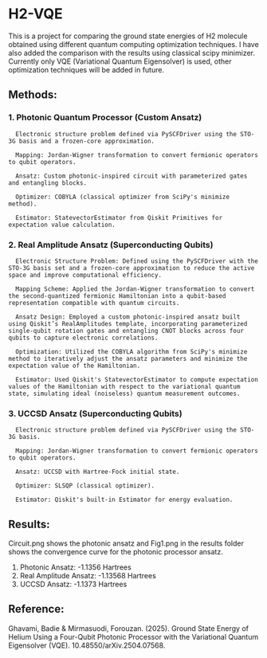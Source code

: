 # H2-VQE
This is a project for comparing the ground state energies of H2 molecule obtained using different quantum computing optimization techniques. I have also added the comparison with the results using classical scipy minimizer. Currently only VQE (Variational Quantum Eigensolver) is used, other optimization techniques will be added in future.

## Methods:
  ### 1. Photonic Quantum Processor (Custom Ansatz)

      Electronic structure problem defined via PySCFDriver using the STO-3G basis and a frozen-core approximation.

      Mapping: Jordan-Wigner transformation to convert fermionic operators to qubit operators.
      
      Ansatz: Custom photonic-inspired circuit with parameterized gates and entangling blocks.
      
      Optimizer: COBYLA (classical optimizer from SciPy's minimize method).
      
      Estimator: StatevectorEstimator from Qiskit Primitives for expectation value calculation.
  ### 2. Real Amplitude Ansatz (Superconducting Qubits)

      Electronic Structure Problem: Defined using the PySCFDriver with the STO-3G basis set and a frozen-core approximation to reduce the active space and improve computational efficiency.

      Mapping Scheme: Applied the Jordan-Wigner transformation to convert the second-quantized fermionic Hamiltonian into a qubit-based representation compatible with quantum circuits.
      
      Ansatz Design: Employed a custom photonic-inspired ansatz built using Qiskit’s RealAmplitudes template, incorporating parameterized single-qubit rotation gates and entangling CNOT blocks across four qubits to capture electronic correlations.
      
      Optimization: Utilized the COBYLA algorithm from SciPy's minimize method to iteratively adjust the ansatz parameters and minimize the expectation value of the Hamiltonian.
      
      Estimator: Used Qiskit's StatevectorEstimator to compute expectation values of the Hamiltonian with respect to the variational quantum state, simulating ideal (noiseless) quantum measurement outcomes.
  ### 3. UCCSD Ansatz (Superconducting Qubits)

      Electronic structure problem defined via PySCFDriver using the STO-3G basis.

      Mapping: Jordan-Wigner transformation to convert fermionic operators to qubit operators.
      
      Ansatz: UCCSD with Hartree-Fock initial state.
      
      Optimizer: SLSQP (classical optimizer).
      
      Estimator: Qiskit's built-in Estimator for energy evaluation.
  

## Results:
Circuit.png shows the photonic ansatz and 
Fig1.png in the results folder shows the convergence curve for the photonic processor ansatz.

1. Photonic Ansatz: -1.1356 Hartrees
2. Real Amplitude Ansatz: -1.13568 Hartrees
3. UCCSD Ansatz: -1.1373 Hartrees

## Reference:
  Ghavami, Badie & Mirmasuodi, Forouzan. (2025). Ground State Energy of Helium Using a Four-Qubit Photonic Processor with the Variational Quantum Eigensolver (VQE). 10.48550/arXiv.2504.07568. 
